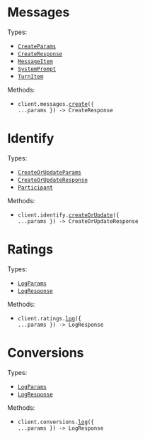 # Messages

Types:

- <code><a href="./src/resources/messages.ts">CreateParams</a></code>
- <code><a href="./src/resources/messages.ts">CreateResponse</a></code>
- <code><a href="./src/resources/messages.ts">MessageItem</a></code>
- <code><a href="./src/resources/messages.ts">SystemPrompt</a></code>
- <code><a href="./src/resources/messages.ts">TurnItem</a></code>

Methods:

- <code title="post /messages">client.messages.<a href="./src/resources/messages.ts">create</a>({ ...params }) -> CreateResponse</code>

# Identify

Types:

- <code><a href="./src/resources/identify.ts">CreateOrUpdateParams</a></code>
- <code><a href="./src/resources/identify.ts">CreateOrUpdateResponse</a></code>
- <code><a href="./src/resources/identify.ts">Participant</a></code>

Methods:

- <code title="post /identify">client.identify.<a href="./src/resources/identify.ts">createOrUpdate</a>({ ...params }) -> CreateOrUpdateResponse</code>

# Ratings

Types:

- <code><a href="./src/resources/ratings.ts">LogParams</a></code>
- <code><a href="./src/resources/ratings.ts">LogResponse</a></code>

Methods:

- <code title="post /ratings">client.ratings.<a href="./src/resources/ratings.ts">log</a>({ ...params }) -> LogResponse</code>

# Conversions

Types:

- <code><a href="./src/resources/conversions.ts">LogParams</a></code>
- <code><a href="./src/resources/conversions.ts">LogResponse</a></code>

Methods:

- <code title="post /conversions">client.conversions.<a href="./src/resources/conversions.ts">log</a>({ ...params }) -> LogResponse</code>
